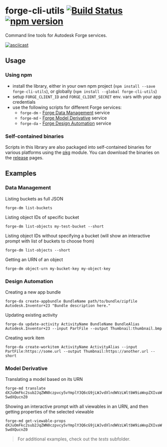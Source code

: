 # forge-cli-utils [![Build Status](https://travis-ci.org/petrbroz/forge-cli-utils.svg?branch=master)](https://travis-ci.org/petrbroz/forge-cli-utils) [![npm version](https://badge.fury.io/js/forge-cli-utils.svg)](https://badge.fury.io/js/forge-cli-utils)

Command line tools for Autodesk Forge services.

[![asciicast](https://asciinema.org/a/244057.svg)](https://asciinema.org/a/244057)

## Usage

### Using npm

- install the library, either in your own npm project (`npm install --save forge-cli-utils`),
  or globally (`npm install --global forge-cli-utils`)
- setup `FORGE_CLIENT_ID` and `FORGE_CLIENT_SECRET` env. vars with your app credentials
- use the following scripts for different Forge services:
  - `forge-dm` - [Forge Data Management](https://forge.autodesk.com/en/docs/data/v2) service
  - `forge-md` - [Forge Model Derivative](https://forge.autodesk.com/en/docs/model-derivative/v2) service
  - `forge-da` - [Forge Design Automation](https://forge.autodesk.com/en/docs/design-automation/v3) service

### Self-contained binaries

Scripts in this library are also packaged into self-contained binaries for various platforms
using the [pkg](https://www.npmjs.com/package/pkg) module. You can download the binaries on
the [release](https://github.com/petrbroz/forge-cli-utils/releases) pages.

## Examples

### Data Management

Listing buckets as full JSON

`forge-dm list-buckets`

Listing object IDs of specific bucket

`forge-dm list-objects my-test-bucket --short`

Listing object IDs without specifying a bucket (will show an interactive prompt with list of buckets to choose from)

`forge-dm list-objects --short`

Getting an URN of an object

`forge-dm object-urn my-bucket-key my-object-key`

### Design Automation

Creating a new app bundle

`forge-da create-appbundle BundleName path/to/bundle/zipfile Autodesk.Inventor+23 "Bundle description here."`

Updating existing activity

`forge-da update-activity ActivityName BundleName BundleAlias Autodesk.Inventor+23 --input PartFile --output Thumbnail:thumbnail.bmp`

Creating work item

`forge-da create-workitem ActivityName ActivityAlias --input PartFile:https://some.url --output Thumbnail:https://another.url --short`

### Model Derivative

Translating a model based on its URN

`forge-md translate dXJuOmFkc2sub2JqZWN0czpvcy5vYmplY3Q6cG9jLWJvdXlndWVzLWltbW9iaWxpZXIvaW5wdXQucnZ0`

Showing an interactive prompt with all viewables in an URN, and then getting properties of the selected viewable

`forge-md get-viewable-props dXJuOmFkc2sub2JqZWN0czpvcy5vYmplY3Q6cG9jLWJvdXlndWVzLWltbW9iaWxpZXIvaW5wdXQucnZ0`

> For additional examples, check out the _tests_ subfolder.
